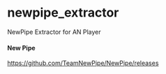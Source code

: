 # newpipe_extractor
NewPipe Extractor for AN Player

#### New Pipe
https://github.com/TeamNewPipe/NewPipe/releases

